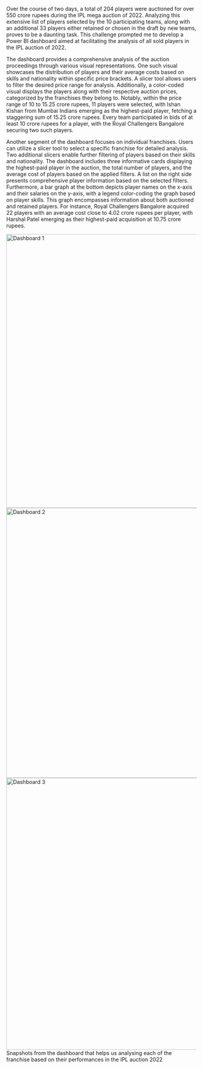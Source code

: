 Over the course of two days, a total of 204 players were auctioned for over 550 crore rupees during the IPL mega auction of 2022. Analyzing this extensive list of players selected by the 10 participating teams, along with an additional 33 players either retained or chosen in the draft by new teams, proves to be a daunting task. This challenge prompted me to develop a Power BI dashboard aimed at facilitating the analysis of all sold players in the IPL auction of 2022.

The dashboard provides a comprehensive analysis of the auction proceedings through various visual representations. One such visual showcases the distribution of players and their average costs based on skills and nationality within specific price brackets. A slicer tool allows users to filter the desired price range for analysis. Additionally, a color-coded visual displays the players along with their respective auction prices, categorized by the franchises they belong to. Notably, within the price range of 10 to 15.25 crore rupees, 11 players were selected, with Ishan Kishan from Mumbai Indians emerging as the highest-paid player, fetching a staggering sum of 15.25 crore rupees. Every team participated in bids of at least 10 crore rupees for a player, with the Royal Challengers Bangalore securing two such players.

Another segment of the dashboard focuses on individual franchises. Users can utilize a slicer tool to select a specific franchise for detailed analysis. Two additional slicers enable further filtering of players based on their skills and nationality. The dashboard includes three informative cards displaying the highest-paid player in the auction, the total number of players, and the average cost of players based on the applied filters. A list on the right side presents comprehensive player information based on the selected filters. Furthermore, a bar graph at the bottom depicts player names on the x-axis and their salaries on the y-axis, with a legend color-coding the graph based on player skills. This graph encompasses information about both auctioned and retained players. For instance, Royal Challengers Bangalore acquired 22 players with an average cost close to 4.02 crore rupees per player, with Harshal Patel emerging as their highest-paid acquisition at 10.75 crore rupees.



<img width="722" alt="Dashboard 1" src="https://github.com/YashCh31/PowerBI/assets/114362650/d7881595-e95c-41bf-8bbe-0f87178de7f7">
<img width="712" alt="Dashboard 2" src="https://github.com/YashCh31/PowerBI/assets/114362650/2ea8d846-ce33-4b9e-85d8-ee7b802079df">
<img width="717" alt="Dashboard 3" src="https://github.com/YashCh31/PowerBI/assets/114362650/8dbb99a8-7ff4-4c96-aefe-b2229ee514a2">
Snapshots from the dashboard that helps us analysing each of the franchise based on their performances in the IPL auction 2022
